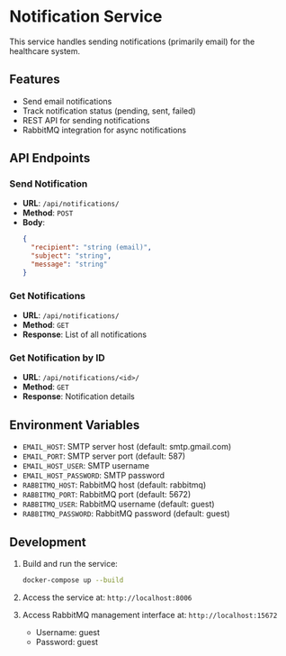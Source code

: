 # Notification Service

This service handles sending notifications (primarily email) for the healthcare system.

## Features

- Send email notifications
- Track notification status (pending, sent, failed)
- REST API for sending notifications
- RabbitMQ integration for async notifications

## API Endpoints

### Send Notification
- **URL**: `/api/notifications/`
- **Method**: `POST`
- **Body**:
  ```json
  {
    "recipient": "string (email)",
    "subject": "string",
    "message": "string"
  }
  ```

### Get Notifications
- **URL**: `/api/notifications/`
- **Method**: `GET`
- **Response**: List of all notifications

### Get Notification by ID
- **URL**: `/api/notifications/<id>/`
- **Method**: `GET`
- **Response**: Notification details

## Environment Variables

- `EMAIL_HOST`: SMTP server host (default: smtp.gmail.com)
- `EMAIL_PORT`: SMTP server port (default: 587)
- `EMAIL_HOST_USER`: SMTP username
- `EMAIL_HOST_PASSWORD`: SMTP password
- `RABBITMQ_HOST`: RabbitMQ host (default: rabbitmq)
- `RABBITMQ_PORT`: RabbitMQ port (default: 5672)
- `RABBITMQ_USER`: RabbitMQ username (default: guest)
- `RABBITMQ_PASSWORD`: RabbitMQ password (default: guest)

## Development

1. Build and run the service:
   ```bash
   docker-compose up --build
   ```

2. Access the service at: `http://localhost:8006`

3. Access RabbitMQ management interface at: `http://localhost:15672`
   - Username: guest
   - Password: guest 